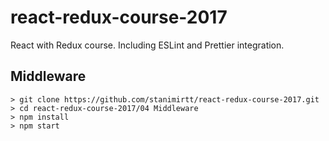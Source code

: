 # react-redux-course-2017
React with Redux course. Including ESLint and Prettier integration.

## Middleware

```
> git clone https://github.com/stanimirtt/react-redux-course-2017.git
> cd react-redux-course-2017/04 Middleware
> npm install
> npm start
```

